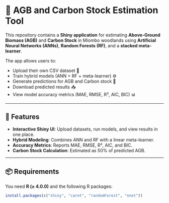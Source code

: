 # 🌳 AGB and Carbon Stock Estimation Tool

This repository contains a **Shiny application** for estimating **Above-Ground Biomass (AGB)** and **Carbon Stock** in Miombo woodlands using **Artificial Neural Networks (ANNs)**, **Random Forests (RF)**, and a **stacked meta-learner**.

The app allows users to:
- Upload their own CSV dataset 📂
- Train hybrid models (ANN + RF + meta-learner) ⚙️
- Generate predictions for AGB and Carbon stock 🌱
- Download predicted results 📥
- View model accuracy metrics (MAE, RMSE, R², AIC, BIC) 📊

---

## 🚀 Features
- **Interactive Shiny UI**: Upload datasets, run models, and view results in one place.
- **Hybrid Modeling**: Combines ANN and RF with a linear meta-learner.
- **Accuracy Metrics**: Reports MAE, RMSE, R², AIC, and BIC.
- **Carbon Stock Calculation**: Estimated as 50% of predicted AGB.

---

## 📦 Requirements

You need **R (≥ 4.0.0)** and the following R packages:

```r
install.packages(c("shiny", "caret", "randomForest", "nnet"))
